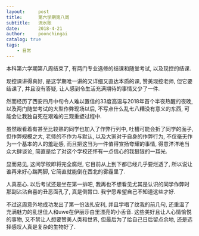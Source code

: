 ```yaml
---
layout:     post
title:      第六学期第八周
subtitle:   流水账
date:       2018-4-21
author:     poonchingai
catalog: true
tags:
    - 日常
---
```


本科第六学期第八周结束了, 有两门专业选修的结课和随堂考试, 以及现控的结课.

现控课讲得真好, 是这学期唯一讲的又详细又直达本质的课, 赞美现控老师, 但它要结课了, 并且没有答疑, 让人感到令生活充满期待的事情又少了一件.

然而经历了西安四月中旬令人难以置信的33度高温与2018年首个半夜热醒的夜晚, 以及两门随堂考试的大型作弊现场以后, 不写点什么乱七八糟没有意义的东西, 可能会让我独自死在艰难的三观重塑过程中.

虽然眼看着有甚至比较熟的同学也加入了作弊行列中, 吐槽可能会折了同学的面子, 但作弊规模之大, 老师的不作为与默认, 以及大家对于自身的作弊行为, 不仅毫无作为一个基本的人的羞耻感, 而且把这当为一件值得宣扬夸耀的事情, 得意洋洋地当众大肆谈论, 简直是给了对这个学校还怀有一点信心的我狠狠的一耳光. 

显而易见, 这间学校即将完全腐烂, 它目前从上到下都已经几乎要烂透了, 所以说让谁再来好心踹两脚, 它简直就能倒在西北的雾霾里了.

人真恶心. 以后考试还是坐在第一排吧, 我再也不想看见尤其是认识的同学作弊时那副沾沾自喜的丑恶面孔了, 真是倒胃口. 我宁愿希望自己不知道这些才好.

不过这周意外地成功发出了第一份法扎安利, 并且学唱了纹我的前几句, 还重温了充满魅力的乱世佳人和uwe在伊丽莎白里漂亮的小舌音. 这些美好且让人心情愉悦的事物, 又不禁让人想要赞美人类和世界, 但最后为了给自己日后留点余地, 还是选择感叹人真是复杂的生物好了.